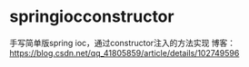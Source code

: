# springiocconstructor
手写简单版spring ioc，通过constructor注入的方法实现
博客：
https://blog.csdn.net/qq_41805859/article/details/102749596
